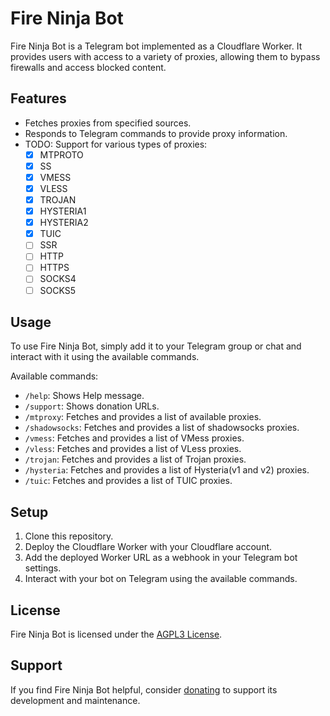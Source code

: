 # Fire Ninja Bot

Fire Ninja Bot is a Telegram bot implemented as a Cloudflare Worker. It provides users with access to a variety of proxies, allowing them to bypass firewalls and access blocked content.

## Features

- Fetches proxies from specified sources.
- Responds to Telegram commands to provide proxy information.
- TODO: Support for various types of proxies:
    - [x] MTPROTO
    - [x] SS
    - [x] VMESS
    - [x] VLESS
    - [x] TROJAN
    - [x] HYSTERIA1
    - [x] HYSTERIA2
    - [x] TUIC
    - [ ] SSR
    - [ ] HTTP
    - [ ] HTTPS
    - [ ] SOCKS4
    - [ ] SOCKS5

## Usage

To use Fire Ninja Bot, simply add it to your Telegram group or chat and interact with it using the available commands.

Available commands:

- `/help`: Shows Help message.
- `/support`: Shows donation URLs.
- `/mtproxy`: Fetches and provides a list of available proxies.
- `/shadowsocks`: Fetches and provides a list of shadowsocks proxies.
- `/vmess`: Fetches and provides a list of VMess proxies. 
- `/vless`: Fetches and provides a list of VLess proxies. 
- `/trojan`: Fetches and provides a list of Trojan proxies. 
- `/hysteria`: Fetches and provides a list of Hysteria(v1 and v2) proxies. 
- `/tuic`: Fetches and provides a list of TUIC proxies. 


## Setup

1. Clone this repository.
2. Deploy the Cloudflare Worker with your Cloudflare account.
3. Add the deployed Worker URL as a webhook in your Telegram bot settings.
4. Interact with your bot on Telegram using the available commands.

## License

Fire Ninja Bot is licensed under the [AGPL3 License](LICENSE).

## Support

If you find Fire Ninja Bot helpful, consider [donating](https://znano.eu.org/support) to support its development and maintenance.

